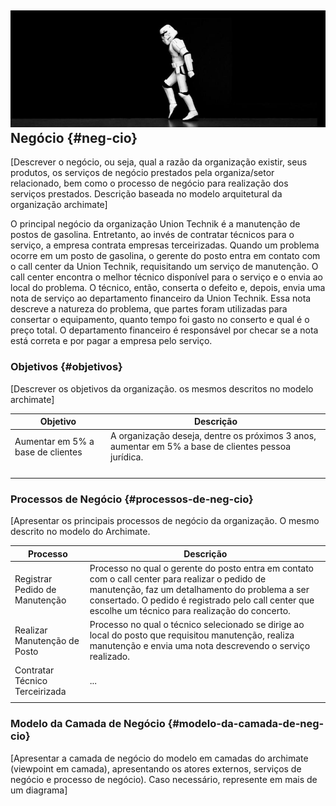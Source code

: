 ## ![](/assets/StormTrooper_MoonWalk.jpg)Negócio {#neg-cio}

\[Descrever o negócio, ou seja, qual a razão da organização existir, seus produtos, os serviços de negócio prestados pela organiza/setor relacionado, bem como o processo de negócio para realização dos serviços prestados. Descrição baseada no modelo arquitetural da organização archimate\]

O principal negócio da organização Union Technik é a manutenção de postos de gasolina. Entretanto, ao invés de contratar técnicos para o serviço, a empresa contrata empresas terceirizadas. Quando um problema ocorre em um posto de gasolina, o gerente do posto entra em contato com o call center da Union Technik, requisitando um serviço de manutenção. O call center encontra o melhor técnico disponível para o serviço e o envia ao local do problema. O técnico, então, conserta o defeito e, depois, envia uma nota de serviço ao departamento financeiro da Union Technik. Essa nota descreve a natureza do problema, que partes foram utilizadas para consertar o equipamento, quanto tempo foi gasto no conserto e qual é o preço total. O departamento financeiro é responsável por checar se a nota está correta e por pagar a empresa pelo serviço.

### Objetivos {#objetivos}

\[Descrever os objetivos da organização. os mesmos descritos no modelo archimate\]

| **Objetivo** | **Descrição** |
| --- | --- |
| Aumentar em 5% a base de clientes | A organização deseja, dentre os próximos 3 anos, aumentar em 5% a base de clientes pessoa jurídica. |
|  |  |
|  |  |
|  |  |
|  |  |

### Processos de Negócio {#processos-de-neg-cio}

\[Apresentar os principais processos de negócio da organização. O mesmo descrito no modelo do Archimate.

| **Processo** | **Descrição** |
| --- | --- |
| Registrar Pedido de Manutenção | Processo no qual o gerente do posto entra em contato com o call center para realizar o pedido de manutenção, faz um detalhamento do problema a ser consertado. O pedido é registrado pelo call center que escolhe um técnico para realização do concerto. |
| Realizar Manutenção de Posto | Processo no qual o técnico selecionado se dirige ao local do posto que requisitou manutenção, realiza manutenção e envia uma nota descrevendo o serviço realizado. |
| Contratar Técnico Terceirizada | ... |
|  |  |

### Modelo da Camada de Negócio {#modelo-da-camada-de-neg-cio}

\[Apresentar a camada de negócio do modelo em camadas do archimate \(viewpoint em camada\), apresentando os atores externos, serviços de negócio e processo de negócio\). Caso necessário, represente em mais de um diagrama\]

